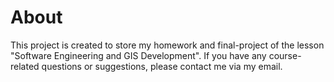 # About
This project is created to store my homework and final-project of the lesson "Software Engineering and GIS Development".
If you have any course-related questions or suggestions, please contact me via my email.
